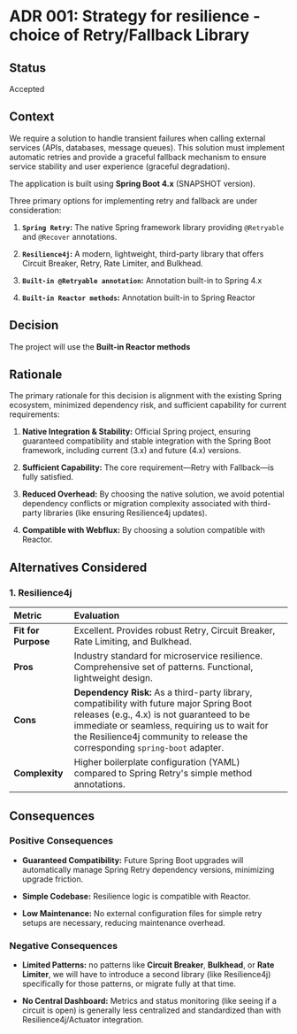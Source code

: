 # ADR 001: Strategy for resilience - choice of Retry/Fallback Library

## Status

Accepted

## Context

We require a solution to handle transient failures when calling external services (APIs, databases, message queues). This solution must implement automatic retries and provide a graceful fallback mechanism to ensure service stability and user experience (graceful degradation).

The application is built using **Spring Boot 4.x** (SNAPSHOT version).

Three primary options for implementing retry and fallback are under consideration:

1. **`Spring Retry`:** The native Spring framework library providing `@Retryable` and `@Recover` annotations.

2. **`Resilience4j`:** A modern, lightweight, third-party library that offers Circuit Breaker, Retry, Rate Limiter, and Bulkhead.

3. **`Built-in @Retryable annotation`:** Annotation built-in to Spring 4.x
 
4. **`Built-in Reactor methods`:** Annotation built-in to Spring Reactor

## Decision

The project will use the **Built-in Reactor methods**

## Rationale

The primary rationale for this decision is alignment with the existing Spring ecosystem, minimized dependency risk, and sufficient capability for current requirements:

1. **Native Integration & Stability:** Official Spring project, ensuring guaranteed compatibility and stable integration with the Spring Boot framework, including current (3.x) and future (4.x) versions.

2. **Sufficient Capability:** The core requirement—Retry with Fallback—is fully satisfied.

3. **Reduced Overhead:** By choosing the native solution, we avoid potential dependency conflicts or migration complexity associated with third-party libraries (like ensuring Resilience4j updates).

4. **Compatible with Webflux:** By choosing a solution compatible with Reactor.

## Alternatives Considered

### 1. Resilience4j

| Metric | Evaluation |
| :--- | :--- |
| **Fit for Purpose** | Excellent. Provides robust Retry, Circuit Breaker, Rate Limiting, and Bulkhead. |
| **Pros** | Industry standard for microservice resilience. Comprehensive set of patterns. Functional, lightweight design. |
| **Cons** | **Dependency Risk:** As a third-party library, compatibility with future major Spring Boot releases (e.g., 4.x) is not guaranteed to be immediate or seamless, requiring us to wait for the Resilience4j community to release the corresponding `spring-boot` adapter. |
| **Complexity** | Higher boilerplate configuration (YAML) compared to Spring Retry's simple method annotations. |

## Consequences

### Positive Consequences

* **Guaranteed Compatibility:** Future Spring Boot upgrades will automatically manage Spring Retry dependency versions, minimizing upgrade friction.

* **Simple Codebase:** Resilience logic is compatible with Reactor.

* **Low Maintenance:** No external configuration files for simple retry setups are necessary, reducing maintenance overhead.

### Negative Consequences

* **Limited Patterns:** no patterns like **Circuit Breaker**, **Bulkhead**, or **Rate Limiter**, we will have to introduce a second library (like Resilience4j) specifically for those patterns, or migrate fully at that time.

* **No Central Dashboard:** Metrics and status monitoring (like seeing if a circuit is open) is generally less centralized and standardized than with Resilience4j/Actuator integration.
